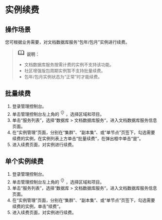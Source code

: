 # 实例续费<a name="dds_03_0005"></a>

## 操作场景<a name="section36712096194014"></a>

您可根据业务需要，对文档数据库服务“包年/包月”实例进行续费。

>![](public_sys-resources/icon-note.gif) **说明：**   
>-   文档数据库服务按需计费的实例不支持该功能。  
>-   社区增强版包周期实例暂不支持批量续费。  
>-   包年/包月实例状态为“正常”时才能续费。  

## 批量续费<a name="section187320051111"></a>

1.  登录管理控制台。
2.  单击管理控制台左上角的![](figures/region.png)，选择区域和项目。
3.  单击“服务列表”，选择“数据库  \>  文档数据库服务“，进入文档数据库服务信息页面。
4.  在“实例管理”页面，分别在“集群”、“副本集”、或“单节点”页签下，勾选需要续费的实例，在实例列表上方单击“批量续费”，在弹出框中单击“是”。
5.  进入续费页面，对实例进行续费。

## 单个实例续费<a name="section754935216548"></a>

1.  登录管理控制台。
2.  单击管理控制台左上角的![](figures/region.png)，选择区域和项目。
3.  单击“服务列表”，选择“数据库  \>  文档数据库服务“，进入文档数据库服务信息页面。
4.  在“实例管理”页面，分别在“集群”、“副本集”、或“单节点”页签下，勾选需要续费的实例，单击“续费“。
5.  进入续费页面，对实例进行续费。

